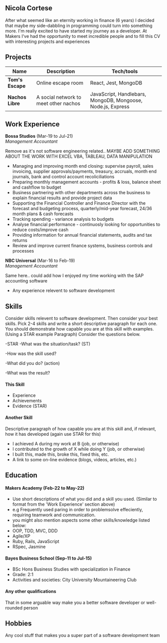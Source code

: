 ## Nicola Cortese

After what seemed like an eternity working in finance (6 years) I decided that maybe my side-dabbling in programming could turn into something more. I'm really excited to have started my journey as a developer. At Makers I've had the opportunity to meet incredible people and to fill this CV with interesting projects and experiences

## Projects

| Name                         | Description       | Tech/tools            |
| ---------------------------- | ----------------- | --------------------  |
| **Tom's Escape**             | Online escape room| React, Jest, MongoDB |
| **Nachos Libre**             | A social network to meet other nachos | JavaScript, Handlebars, MongoDB, Mongoose, Node.js, Express     |

## Work Experience

**Bossa Studios** (Mar-19 to Jul-21)  
_Management Accountant_

Remove as it's not software engineering related.. MAYBE ADD SOMETHING ABOUT THE WORK WITH EXCEL VBA, TABLEAU, DATA MANIPULATION

- Managing and improving month end closing: supervise payroll, sales invoicing, supplier approvals/payments, treasury, accruals, month end journals, bank and control account recoliciliations
- Preparing monthly management accounts - profits & loss, balance sheet and cashflow to budget
- Business partnering with other departments across the business to explain financial results and provide project data
- Supporting the Financial Controller and Finance Director with the forecast and budgeting process, quarterly/mid-year forecast, 24/36 month plans & cash forecasts
- Tracking spending - variance analysis to budgets
- Analyse financial performance - continuosly looking for opportunities to reduce costs/improve cash
- Providing information for annual financial statements, audits and tax returns
- Review and improve current finance systems, business controls and processes

**NBC Universal** (Mar-16 to Feb-19)  
_Management Accountant_

Same here.. could add how I enjoyed my time working with the SAP accounting software

- Any experience relevent to software development

## Skills

Consider skills relevent to software development. Then consider your best skills. Pick 2-4 skills and write a short descriptive paragraph for each one. You should demonstrate how capable you are at this skill with examples.
(Using a STAR example Paragraph) Consider the questions below.

-STAR
-What was the situation/task? (ST)

-How was the skill used?

-What did you do? (action)

-What was the result?


#### This Skill

- Experience
- Achievements
- Evidence (STAR)

#### Another Skill

Descriptive paragraph of how capable you are at this skill and, if relevant, how it has developed (again use STAR for this)

- I achieved A during my work at B (job, or otherwise)
- I contributed to the growth of X while doing Y (job, or otherwise)
- I built this, made this, broke this, fixed this, etc.
- A link to some on-line evidence (blogs, videos, articles, etc.)

## Education

#### Makers Academy (Feb-22 to May-22)
- Use short descriptions of what you did and a skill you used. (Similar to format from the 'Work Experience' section above)
- e.g Frequently used paring in order to problemsolve effeciently, requiring teamwork and communication.
- you might also mention aspects some other skills/knowledge listed below: 
- OOP, TDD, MVC, DDD
- Agile/XP
- Ruby, Rails, JavaScript
- RSpec, Jasmine

#### Bayes Business School (Sep-11 to Jul-15)

- BSc Hons Business Studies with specialization in Finance
- Grade: 2:1
- Activities and societies: City University Mountaineering Club

#### Any other qualifications

That in some arguable way make you a better software developer or well-rounded person

## Hobbies

Any cool stuff that makes you a super part of a software development team
